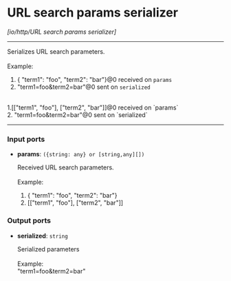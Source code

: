 # URL search params serializer

_[io/http/URL search params serializer]_

---

Serializes URL search parameters.<br>
<br>
Example:<br>
1. { "term1": "foo", "term2": "bar"}@0 received on `params`<br>
2. "term1=foo&term2=bar"@0 sent on `serialized`<br>
<br>
1.[["term1", "foo"], ["term2", "bar"]]@0 received on `params`<br>
2. "term1=foo&term2=bar"@0 sent on `serialized`<br>

---

### Input ports

* __params__: ` ({string: any} or [string,any][]) `

    Received URL search parameters.<br>
    <br>
    Example:<br>
    1. { "term1": "foo", "term2": "bar"}<br>
    2. [["term1", "foo"], ["term2", "bar"]]<br>

### Output ports

* __serialized__: ` string `

    Serialized parameters<br>
    <br>
    Example:<br>
    "term1=foo&term2=bar"<br>

